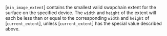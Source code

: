 [`min_image_extent`] contains the smallest valid swapchain extent for
the surface on the specified device.
The `width` and `height` of the extent will each be less than or
equal to the corresponding `width` and `height` of
[`current_extent`], unless [`current_extent`] has the special value
described above.